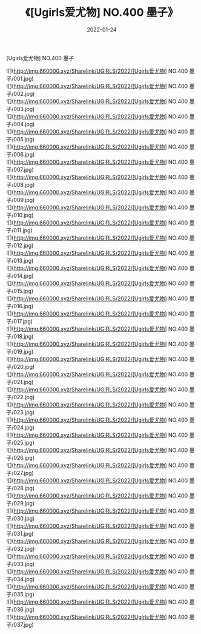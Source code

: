 ﻿---
layout: post
title:  《[Ugirls爱尤物] NO.400 墨子》
date:   2022-01-24
img: http://img.660000.xyz/Sharelink/UGIRLS/2022/[Ugirls爱尤物] NO.400 墨子/000.jpg
categories: [美女, 清纯, 唯美]
---

[Ugirls爱尤物] NO.400 墨子

 ![](http://img.660000.xyz/Sharelink/UGIRLS/2022/[Ugirls爱尤物] NO.400 墨子/001.jpg) <br>![](http://img.660000.xyz/Sharelink/UGIRLS/2022/[Ugirls爱尤物] NO.400 墨子/002.jpg) <br>![](http://img.660000.xyz/Sharelink/UGIRLS/2022/[Ugirls爱尤物] NO.400 墨子/003.jpg) <br>![](http://img.660000.xyz/Sharelink/UGIRLS/2022/[Ugirls爱尤物] NO.400 墨子/004.jpg) <br>![](http://img.660000.xyz/Sharelink/UGIRLS/2022/[Ugirls爱尤物] NO.400 墨子/005.jpg) <br>![](http://img.660000.xyz/Sharelink/UGIRLS/2022/[Ugirls爱尤物] NO.400 墨子/006.jpg) <br>![](http://img.660000.xyz/Sharelink/UGIRLS/2022/[Ugirls爱尤物] NO.400 墨子/007.jpg) <br>![](http://img.660000.xyz/Sharelink/UGIRLS/2022/[Ugirls爱尤物] NO.400 墨子/008.jpg) <br>![](http://img.660000.xyz/Sharelink/UGIRLS/2022/[Ugirls爱尤物] NO.400 墨子/009.jpg) <br>![](http://img.660000.xyz/Sharelink/UGIRLS/2022/[Ugirls爱尤物] NO.400 墨子/010.jpg) <br>![](http://img.660000.xyz/Sharelink/UGIRLS/2022/[Ugirls爱尤物] NO.400 墨子/011.jpg) <br>![](http://img.660000.xyz/Sharelink/UGIRLS/2022/[Ugirls爱尤物] NO.400 墨子/012.jpg) <br>![](http://img.660000.xyz/Sharelink/UGIRLS/2022/[Ugirls爱尤物] NO.400 墨子/013.jpg) <br>![](http://img.660000.xyz/Sharelink/UGIRLS/2022/[Ugirls爱尤物] NO.400 墨子/014.jpg) <br>![](http://img.660000.xyz/Sharelink/UGIRLS/2022/[Ugirls爱尤物] NO.400 墨子/015.jpg) <br>![](http://img.660000.xyz/Sharelink/UGIRLS/2022/[Ugirls爱尤物] NO.400 墨子/016.jpg) <br>![](http://img.660000.xyz/Sharelink/UGIRLS/2022/[Ugirls爱尤物] NO.400 墨子/017.jpg) <br>![](http://img.660000.xyz/Sharelink/UGIRLS/2022/[Ugirls爱尤物] NO.400 墨子/018.jpg) <br>![](http://img.660000.xyz/Sharelink/UGIRLS/2022/[Ugirls爱尤物] NO.400 墨子/019.jpg) <br>![](http://img.660000.xyz/Sharelink/UGIRLS/2022/[Ugirls爱尤物] NO.400 墨子/020.jpg) <br>![](http://img.660000.xyz/Sharelink/UGIRLS/2022/[Ugirls爱尤物] NO.400 墨子/021.jpg) <br>![](http://img.660000.xyz/Sharelink/UGIRLS/2022/[Ugirls爱尤物] NO.400 墨子/022.jpg) <br>![](http://img.660000.xyz/Sharelink/UGIRLS/2022/[Ugirls爱尤物] NO.400 墨子/023.jpg) <br>![](http://img.660000.xyz/Sharelink/UGIRLS/2022/[Ugirls爱尤物] NO.400 墨子/024.jpg) <br>![](http://img.660000.xyz/Sharelink/UGIRLS/2022/[Ugirls爱尤物] NO.400 墨子/025.jpg) <br>![](http://img.660000.xyz/Sharelink/UGIRLS/2022/[Ugirls爱尤物] NO.400 墨子/026.jpg) <br>![](http://img.660000.xyz/Sharelink/UGIRLS/2022/[Ugirls爱尤物] NO.400 墨子/027.jpg) <br>![](http://img.660000.xyz/Sharelink/UGIRLS/2022/[Ugirls爱尤物] NO.400 墨子/028.jpg) <br>![](http://img.660000.xyz/Sharelink/UGIRLS/2022/[Ugirls爱尤物] NO.400 墨子/029.jpg) <br>![](http://img.660000.xyz/Sharelink/UGIRLS/2022/[Ugirls爱尤物] NO.400 墨子/030.jpg) <br>![](http://img.660000.xyz/Sharelink/UGIRLS/2022/[Ugirls爱尤物] NO.400 墨子/031.jpg) <br>![](http://img.660000.xyz/Sharelink/UGIRLS/2022/[Ugirls爱尤物] NO.400 墨子/032.jpg) <br>![](http://img.660000.xyz/Sharelink/UGIRLS/2022/[Ugirls爱尤物] NO.400 墨子/033.jpg) <br>![](http://img.660000.xyz/Sharelink/UGIRLS/2022/[Ugirls爱尤物] NO.400 墨子/034.jpg) <br>![](http://img.660000.xyz/Sharelink/UGIRLS/2022/[Ugirls爱尤物] NO.400 墨子/035.jpg) <br>![](http://img.660000.xyz/Sharelink/UGIRLS/2022/[Ugirls爱尤物] NO.400 墨子/036.jpg) <br>![](http://img.660000.xyz/Sharelink/UGIRLS/2022/[Ugirls爱尤物] NO.400 墨子/037.jpg) <br>